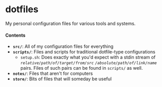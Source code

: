 dotfiles
========

My personal configuration files for various tools and systems.

#### Contents

*   **`src/`**: All of my configuration files for everything
*   **`scripts/`**: Files and scripts for traditional dotfile-type configurations
    *   `setup.sh`: Does exactly what you'd expect with a stdin stream of *`relative/path/of/target/from/src`* *`/absolute/path/of/link/name`* pairs. Files of such pairs can be found in `scripts/` as well.
*   **`notes/`**: Files that aren't for computers
*   **`store/`**: Bits of files that will someday be useful

